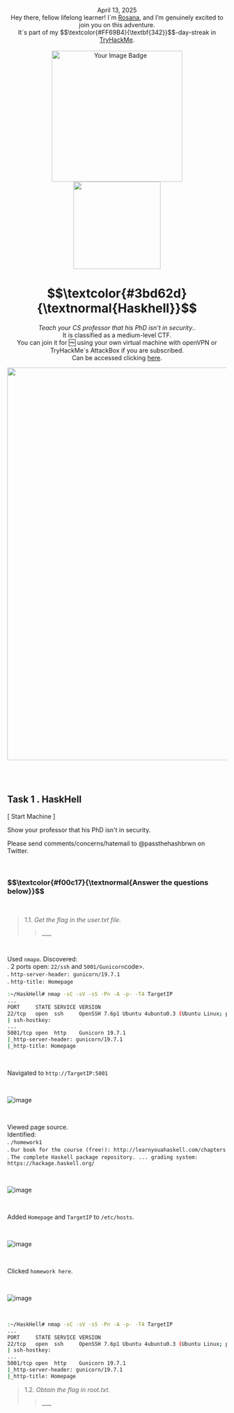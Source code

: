 <p align="center">April 13, 2025<br>
Hey there, fellow lifelong learner! I´m <a href="https://www.linkedin.com/in/rosanafssantos/">Rosana</a>, and I’m genuinely excited to join you on this adventure.<br>
It´s part of my $$\textcolor{#FF69B4}{\textbf{342}}$$-day-streak in  <a href="https://tryhackme.com">TryHackMe</a>.<br><br>
<img width="300px" src="" alt="Your Image Badge"><br>
<img width="200px" src="https://github.com/user-attachments/assets/962ae40d-abca-4ea0-9255-663cad56a1a5"></p>
<h1 align="center"> $$\textcolor{#3bd62d}{\textnormal{Haskhell}}$$</h1>
<p align="center"><em>Teach your CS professor that his PhD isn't in security.</em>.<br>
 It is classified as a medium-level CTF.<br>
You can join it for 🆓 using your own virtual machine with openVPN or TryHackMe´s AttackBox if you are subscribed.<br>
Can be accessed clicking  <a href="https://tryhackme.com/room/haskhell">here</a>.</p>

<p align="center"> <img width="900px" src=""> </p>


<br>
<br>

<h2>Task 1 . HaskHell </h2>

<p>[  Start Machine  ]</p>

<p>Show your professor that his PhD isn't in security.<br>

Please send comments/concerns/hatemail to @passthehashbrwn on Twitter.</p>

<br>

<h3 align="left"> $$\textcolor{#f00c17}{\textnormal{Answer the questions below}}$$ </h3>

<br>

> 1.1. <em>Get the flag in the user.txt file.</em><br><a id='1.1'></a>
>> <strong><code>___</code></strong><br>
<p></p>

<br>


<p>Used <code>nmapo</code>.  Discovered:<br>
.  2 ports open:  <code>22/ssh</code> and <code>5001/Gunicorn</code>code>.<br>
.  <code>http-server-header: gunicorn/19.7.1</code></br>
.  <code>http-title: Homepage</code></p>


```bash
:~/HaskHell# nmap -sC -sV -sS -Pn -A -p- -T4 TargetIP
...
PORT     STATE SERVICE VERSION
22/tcp   open  ssh     OpenSSH 7.6p1 Ubuntu 4ubuntu0.3 (Ubuntu Linux; protocol 2.0)
| ssh-hostkey: 
...
5001/tcp open  http    Gunicorn 19.7.1
|_http-server-header: gunicorn/19.7.1
|_http-title: Homepage
```

<br>

<p>Navigated to <code>http://TargetIP:5001</code></p>

<br>

![image](https://github.com/user-attachments/assets/708e34e1-f698-44b5-a307-8568e07661d6)

<br>

<p>Viewed page source.<br>
Identified:<br>
. <code>/homework1</code><br>
. <code>Our book for the course (free!): http://learnyouahaskell.com/chapters</code><br>
. <code>The complete Haskell package repository. ... grading system: https://hackage.haskell.org/</code></p>

<br>

![image](https://github.com/user-attachments/assets/5f7f31e7-2f3d-43be-ac82-04d84697c2f7)

<br>


<p>Added <code>Homepage</code> and <code>TargetIP</code> to <code>/etc/hosts</code>.</p>

<br>


![image](https://github.com/user-attachments/assets/c8afea6a-d981-44a2-a115-5fbccd5f61a6)

<br>

<p>Clicked <code>homework here</code>.</p>

<br>

![image](https://github.com/user-attachments/assets/0708d00d-fad3-44c4-8d56-8935f5b14e81)


<br>





```bash
:~/HaskHell# nmap -sC -sV -sS -Pn -A -p- -T4 TargetIP
...
PORT     STATE SERVICE VERSION
22/tcp   open  ssh     OpenSSH 7.6p1 Ubuntu 4ubuntu0.3 (Ubuntu Linux; protocol 2.0)
| ssh-hostkey: 
...
5001/tcp open  http    Gunicorn 19.7.1
|_http-server-header: gunicorn/19.7.1
|_http-title: Homepage
```

> 1.2. <em>Obtain the flag in root.txt.</em><br><a id='1.2'></a>
>> <strong><code>___</code></strong><br>
<p></p>

<br><br>



